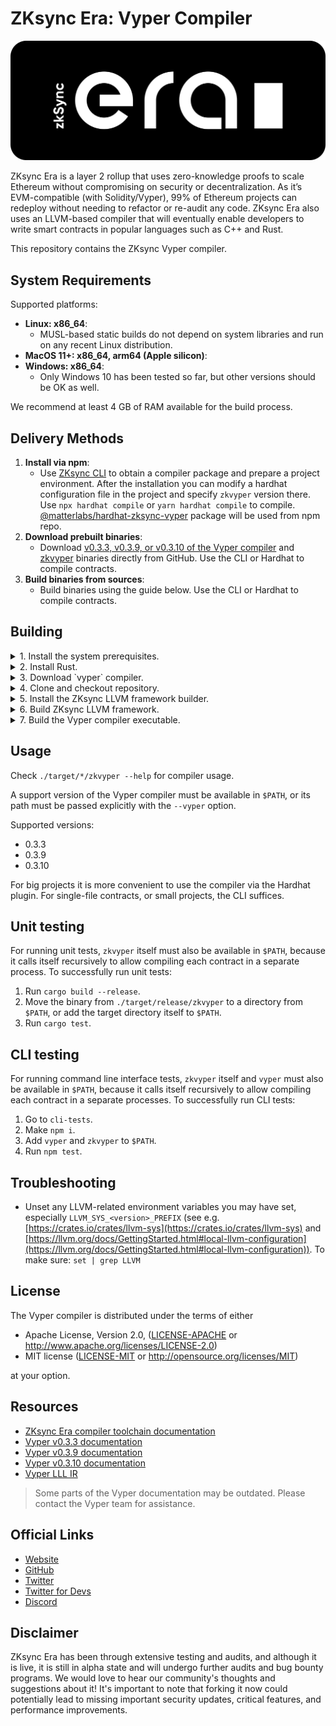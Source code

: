 # ZKsync Era: Vyper Compiler

[![ZKsync Era Logo](eraLogo.svg)](https://zksync.io/)

ZKsync Era is a layer 2 rollup that uses zero-knowledge proofs to scale Ethereum without compromising on security
or decentralization. As it’s EVM-compatible (with Solidity/Vyper), 99% of Ethereum projects can redeploy without
needing to refactor or re-audit any code. ZKsync Era also uses an LLVM-based compiler that will eventually enable
developers to write smart contracts in popular languages such as C++ and Rust.

This repository contains the ZKsync Vyper compiler.

## System Requirements

Supported platforms:
- **Linux: x86_64**:
   * MUSL-based static builds do not depend on system libraries and run on any recent Linux distribution.
- **MacOS 11+: x86_64, arm64 (Apple silicon)**:
- **Windows: x86_64**:
   * Only Windows 10 has been tested so far, but other versions should be OK as well.

We recommend at least 4 GB of RAM available for the build process.

## Delivery Methods

1. **Install via npm**:
   * Use [ZKsync CLI](https://docs.zksync.io/build/tooling/zksync-cli/) to obtain a compiler package and prepare a project environment. After the installation you can modify a hardhat configuration file in the project and specify `zkvyper` version there. Use `npx hardhat compile` or `yarn hardhat compile` to compile. [@matterlabs/hardhat-zksync-vyper](https://docs.zksync.io/build/tooling/hardhat/getting-started) package will be used from npm repo.
2. **Download prebuilt binaries**:
   * Download [v0.3.3, v0.3.9, or v0.3.10 of the Vyper compiler](https://github.com/vyperlang/vyper/releases) and [zkvyper](https://github.com/matter-labs/zkvyper-bin) binaries directly from GitHub. Use the CLI or Hardhat to compile contracts.
3. **Build binaries from sources**:
   * Build binaries using the guide below. Use the CLI or Hardhat to compile contracts.

## Building

<details>
<summary>1. Install the system prerequisites.</summary>

   * Linux (Debian):

      Install the following packages:
      ```shell
      apt install cmake ninja-build curl git libssl-dev pkg-config clang lld
      ```

      > Additionally install `musl-tools` if you are building for the `x86_64-unknown-linux-musl` or `aarch64-unknown-linux-musl` targets.
   * Linux (Arch):

      Install the following packages:
      ```shell
      pacman -Syu which cmake ninja curl git pkg-config clang lld
      ```
   * MacOS:

      * Install the [HomeBrew](https://brew.sh) package manager.
      * Install the following packages:

         ```shell
         brew install cmake ninja coreutils
         ```

      * Install your choice of a recent LLVM/[Clang](https://clang.llvm.org) compiler, e.g. via [Xcode](https://developer.apple.com/xcode/), [Apple’s Command Line Tools](https://developer.apple.com/library/archive/technotes/tn2339/_index.html), or your preferred package manager.
</details>

<details>
<summary>2. Install Rust.</summary>

   * Follow the latest [official instructions]https://www.rust-lang.org/tools/install:
      ```shell
      curl --proto '=https' --tlsv1.2 -sSf https://sh.rustup.rs | sh
      . ${HOME}/.cargo/env
      ```

      > Currently we are not pinned to any specific version of Rust, so just install the latest stable build for your   platform.

   * If you would like to build statically-linked binaries on Linux, install the `musl` target for your platform:

      For `x86_64`:
      ```shell
      rustup target add x86_64-unknown-linux-musl
      ```

      For `arm64(aarch64)`:
      ```shell
      rustup target add aarch64-unknown-linux-musl
      ```
</details>

<details>
<summary>3. Download `vyper` compiler.</summary>

   Download [v0.3.3, v0.3.9, or v0.3.10 of the Vyper compiler](https://github.com/vyperlang/vyper/releases).

   > If it is not named exactly `vyper` in your `$PATH`, see the `--vyper` option below.

</details>

<details>
<summary>4. Clone and checkout repository.</summary>

   Use the following commands to clone and checkout the ZKsync Vyper compiler repository:
   ```shell
   git clone https://github.com/matter-labs/era-compiler-vyper.git
   cd era-compiler-vyper
   git checkout <ref>
   ```

   > Replace `<ref>` with the tag, branch, or commit you want to build or skip this step to use default branch of the repository.

</details>

<details>
<summary>5. Install the ZKsync LLVM framework builder.</summary>

   * Install the builder using `cargo`:
      ```shell
      cargo install compiler-llvm-builder
      ```

      > The builder is not the ZKsync LLVM framework itself, but a tool that clones its repository and runs a sequence of build commands. By default it is installed in `~/.cargo/bin/`, which is recommended to be added to your `$PATH`.

</details>

<details>
<summary>6. Build ZKsync LLVM framework.</summary>

   * Clone and build the ZKsync LLVM framework using the `zksync-llvm` tool:
      ```shell
      zksync-llvm clone
      zksync-llvm build
      ```

      The build artifacts will end up in the `./target-llvm/target-final/` directory.
      You may point your `LLVM_SYS_170_PREFIX` to that directory to use this build as a compiler dependency.
      If built with the `--enable-tests` option, test tools will be in the `./target-llvm/build-final/` directory, along   with copies of the build artifacts. For all supported build options, run `zksync-llvm build --help`.

      > If you need a specific branch of ZKsync LLVM framework, change it in the `LLVM.lock` file at the root of the repository.

   * If you are building on Linux for distribution  targeting `x86_64-unknown-linux-musl` or `aarch64-unknown-linux-musl`, use the following commands:
      ```shell
      zksync-llvm clone --target-env musl
      zksync-llvm build --target-env musl
      ```

   > You could use `--use-ccache` option to speed up the build process if you have [ccache](https://ccache.dev) installed. For more information and available build options, run `zksync-llvm build --help`.

</details>

<details>
<summary>7. Build the Vyper compiler executable.</summary>

   * On MacOS, Windows or Linux for personal use:
      ```shell
      cargo build --release
      ```

   * On Linux for distribution:

      For `x86_64`:
      ```shell
      cargo build --release --target x86_64-unknown-linux-musl
      ```

      For `arm64(aarch64)`:
      ```shell
      cargo build --release --target aarch64-unknown-linux-musl
      ```

      > The resulting binary will be in the `./target/release/zkvyper` directory. For `*-musl` targets, the binary will be in the `./target/x86_64-unknown-linux-musl/release/zkvyper` or `./target/aarch64-unknown-linux-musl/release/zkvyper` directory.

</details>

## Usage

Check `./target/*/zkvyper --help` for compiler usage.

A support version of the Vyper compiler must be available in `$PATH`, or its path must be passed explicitly with the `--vyper` option.

Supported versions:
- 0.3.3
- 0.3.9
- 0.3.10

For big projects it is more convenient to use the compiler via the Hardhat plugin. For single-file contracts, or small
projects, the CLI suffices.

## Unit testing

For running unit tests, `zkvyper` itself must also be available in `$PATH`, because it calls itself recursively to allow
compiling each contract in a separate process. To successfully run unit tests:

1. Run `cargo build --release`.
2. Move the binary from `./target/release/zkvyper` to a directory from `$PATH`, or add the target directory itself to `$PATH`.
3. Run `cargo test`.

## CLI testing

For running command line interface tests, `zkvyper` itself and `vyper` must also be available in `$PATH`, because it calls itself recursively to allow compiling each contract in a separate processes. To successfully run CLI tests:

1. Go to `cli-tests`.
2. Make `npm i`.
3. Add `vyper` and `zkvyper` to `$PATH`.
4. Run `npm test`.

## Troubleshooting

- Unset any LLVM-related environment variables you may have set, especially `LLVM_SYS_<version>_PREFIX` (see e.g. [https://crates.io/crates/llvm-sys](https://crates.io/crates/llvm-sys) and [https://llvm.org/docs/GettingStarted.html#local-llvm-configuration](https://llvm.org/docs/GettingStarted.html#local-llvm-configuration)). To make sure: `set | grep LLVM`

## License

The Vyper compiler is distributed under the terms of either

- Apache License, Version 2.0, ([LICENSE-APACHE](LICENSE-APACHE) or <http://www.apache.org/licenses/LICENSE-2.0>)
- MIT license ([LICENSE-MIT](LICENSE-MIT) or <http://opensource.org/licenses/MIT>)

at your option.

## Resources

- [ZKsync Era compiler toolchain documentation](https://docs.zksync.io/zk-stack/components/compiler/toolchain)
- [Vyper v0.3.3 documentation](https://vyper.readthedocs.io/en/v0.3.3/)
- [Vyper v0.3.9 documentation](https://vyper.readthedocs.io/en/v0.3.9/)
- [Vyper v0.3.10 documentation](https://vyper.readthedocs.io/en/v0.3.10/)
- [Vyper LLL IR](https://github.com/vyperlang/vyper/blob/master/vyper/ir/README.md)

> Some parts of the Vyper documentation may be outdated.
> Please contact the Vyper team for assistance.

## Official Links

- [Website](https://zksync.io/)
- [GitHub](https://github.com/matter-labs)
- [Twitter](https://twitter.com/zksync)
- [Twitter for Devs](https://twitter.com/ZKsyncDevs)
- [Discord](https://join.zksync.dev/)

## Disclaimer

ZKsync Era has been through extensive testing and audits, and although it is live, it is still in alpha state and
will undergo further audits and bug bounty programs. We would love to hear our community's thoughts and suggestions
about it!
It's important to note that forking it now could potentially lead to missing important
security updates, critical features, and performance improvements.

